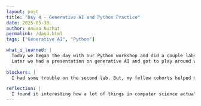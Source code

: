 ```yaml
--- 
layout: post
title: "Day 4 - Generative AI and Python Practice"
date: 2025-05-30
author: Anuva Nuzhat
permalink: /day4.html
tags: ["Generative AI", "Python"]

what_i_learned: |
  Today we began the day with our Python workshop and did a couple labs on writing file reports with different sets of data. 
  Later we had a presentation on generative AI and got to play around with different softwares creating our own AI songs and characters. We also delved deeper into neural networks and LLMS. We also played some games guessing whether imaged were AI generated or not.
  
blockers: |
  I had some trouble on the second lab. But, my fellow cohorts helped me and I was able to get my code working.

reflection: |
  I found it interesting how a lot of things in computer science actually revolve around real world things specifically humans. The concept of neural networks being designed after how the human brain works is really interesting. It shows that humans and computers are more connected than what I originally thought.
---
```

